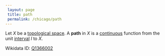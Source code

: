 ```yaml
---
 layout: page
 title: path
 permalink: /chicago/path
---
```

Let $X$ be a [topological space](https://defsmath.github.io/DefsMath/topological_space). A **path** in $X$ is a [continuous](https://defsmath.github.io/DefsMath/continuous) function from the unit [interval](https://defsmath.github.io/DefsMath/interval) $I$ to $X$.

Wikidata ID: [Q1366002](https://www.wikidata.org/wiki/Q1366002)